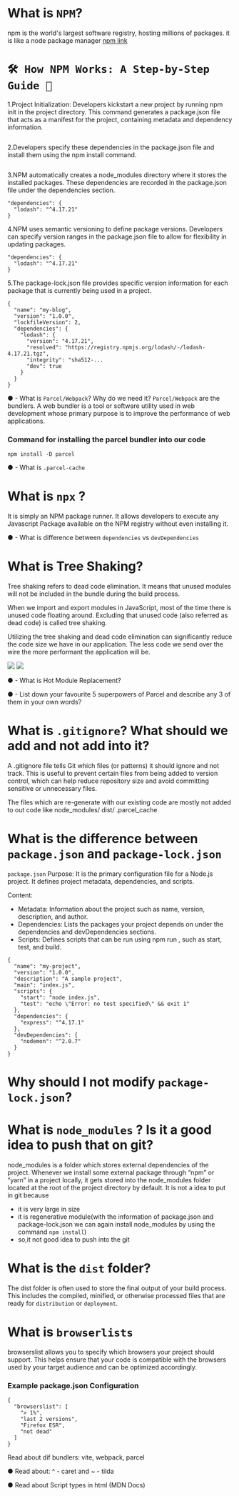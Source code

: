 # What is `NPM`?
npm is the world's largest software registry, hosting millions of packages. it is like a node package manager  [npm link](https://www.npmjs.com/)

# ``` 🛠️ How NPM Works: A Step-by-Step Guide 🚀 ```

1.Project Initialization: Developers kickstart a new project by running npm init in the project directory. This command generates a package.json file that acts as a manifest for the project, containing metadata and dependency information.

``` npm init 
```

2.Developers specify these dependencies in the package.json file and install them using the npm install command.

``` npm install lodash 
```
3.NPM automatically creates a node_modules directory where it stores the installed packages. These dependencies are recorded in the package.json file under the dependencies section.

```
"dependencies": {
  "lodash": "^4.17.21"
}
```
4.NPM uses semantic versioning to define package versions. Developers can specify version ranges in the package.json file to allow for flexibility in updating packages.

```
"dependencies": {
  "lodash": "^4.17.21"
}

```
5.The package-lock.json file provides specific version information for each package that is currently being used in a project.

```
{
  "name": "my-blog",
  "version": "1.0.0",
  "lockfileVersion": 2,
  "dependencies": {
    "lodash": {
      "version": "4.17.21",
      "resolved": "https://registry.npmjs.org/lodash/-/lodash-4.17.21.tgz",
      "integrity": "sha512-...
      "dev": true
    }
  }
}
```

● - What is `Parcel/Webpack`? Why do we need it?
`Parcel/Webpack` are the bundlers.
A web bundler is a tool or software utility used in web development whose primary purpose is to improve the performance of web applications.

### Command for installing the parcel bundler into our code
```
npm install -D parcel
```

● - What is `.parcel-cache`

# What is `npx` ?
 
It is simply an NPM package runner. It allows developers to execute any Javascript Package available on the NPM registry without even installing it. 

● - What is difference between `dependencies` vs `devDependencies`

# What is Tree Shaking?
Tree shaking refers to dead code elimination. It means that unused modules will not be included in the bundle during the build process.

When we import and export modules in JavaScript, most of the time there is unused code floating around. Excluding that unused code (also referred as dead code) is called tree shaking.

Utilizing the tree shaking and dead code elimination can significantly reduce the code size we have in our application. The less code we send over the wire the more performant the application will be.

<img src="https://i.sstatic.net/xtD74.png">

<img src="https://i.sstatic.net/VAVeB.png">

● - What is Hot Module Replacement?

● - List down your favourite 5 superpowers of Parcel and describe any 3 of them in your own words?

# What is `.gitignore`? What should we add and not add into it?
A .gitignore file tells Git which files (or patterns) it should ignore and not track. This is useful to prevent certain files from being added to version control, which can help reduce repository size and avoid committing sensitive or unnecessary files.

The files which are re-generate with our existing code are mostly not added to out code like 
node_modules/ 
dist/
.parcel_cache


# What is the difference between `package.json` and `package-lock.json`
`package.json`
Purpose: It is the primary configuration file for a Node.js project. It defines project metadata, dependencies, and scripts.

Content:
* Metadata: Information about the project such as name, version, description, and author.
* Dependencies: Lists the packages your project depends on under the dependencies and devDependencies sections.
* Scripts: Defines scripts that can be run using npm run <script-name>, such as start, test, and build.
```
{
  "name": "my-project",
  "version": "1.0.0",
  "description": "A sample project",
  "main": "index.js",
  "scripts": {
    "start": "node index.js",
    "test": "echo \"Error: no test specified\" && exit 1"
  },
  "dependencies": {
    "express": "^4.17.1"
  },
  "devDependencies": {
    "nodemon": "^2.0.7"
  }
}

```

# Why should I not modify `package-lock.json`?

# What is `node_modules` ? Is it a good idea to push that on git?
node_modules is a folder which stores external dependencies of the project. Whenever we install some external package through “npm” or “yarn” in a project locally, it gets stored into the node_modules folder located at the root of the project directory by default. It is not a idea to put in git because 
- it is very large in size
- it is regenerative module(with the information of package.json and package-lock.json we can again install node_modules by using the command `npm install`) 
- so,it not good idea to push into the git

# What is the `dist` folder?
The dist folder is often used to store the final output of your build process. This includes the compiled, minified, or otherwise processed files that are ready for `distribution` or `deployment`.

# What is `browserlists`
browserslist allows you to specify which browsers your project should support. This helps ensure that your code is compatible with the browsers used by your target audience and can be optimized accordingly.

### Example package.json Configuration
```
{
  "browserslist": [
    "> 1%",
    "last 2 versions",
    "Firefox ESR",
    "not dead"
  ]
}

```

Read about dif bundlers: vite, webpack, parcel

● Read about: ^ - caret and ~ - tilda

● Read about Script types in html (MDN Docs)


